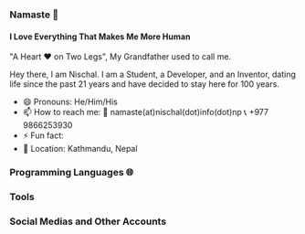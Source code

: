 <!--
**theonlyNischal/theonlyNischal** is a ✨ _special_ ✨ repository because its `README.md` (this file) appears on your GitHub profile.

Here are some ideas to get you started:

- 🔭 I’m currently working on ...
- 🌱 I’m currently learning ...
- 👯 I’m looking to collaborate on ...
- 🤔 I’m looking for help with ...
- 💬 Ask me about ...
- 📫 How to reach me: ...
- 😄 Pronouns: ...
- ⚡ Fun fact: ...
-->


### Namaste :pray:

#### I Love Everything That Makes Me More Human

"A Heart :hearts: on Two Legs", My Grandfather used to call me.

Hey there, I am Nischal. I am a Student, a Developer, and an Inventor, dating life since the past 21 years and have decided to stay here for 100 years.

- 😄 Pronouns: He/Him/His
- 📫 How to reach me: :email: namaste(at)nischal(dot)info(dot)np        :telephone_receiver: +977 9866253930
- ⚡ Fun fact: 
- :house_with_garden: Location: Kathmandu, Nepal

### Programming Languages 🌐

### Tools

### Social Medias and Other Accounts
